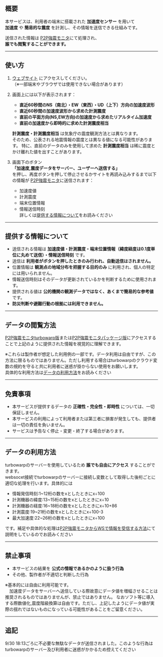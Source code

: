 ## 概要
本サービスは、利用者の端末に搭載された **加速度センサー** を用いて  
**加速度** や **簡易的な震度** を計測し、その情報を送信できる仕組みです。  

送信された情報は [P2P強震モニタ](https://turbowarp.org/1222718936)にて処理され、  
**誰でも閲覧することができます。**

---

## 使い方
1. [ウェブサイト](https://anesewo.github.io/Shindokeisoku/) にアクセスしてください。  
   （※一部端末やブラウザでは使用できない場合があります）  

2. 画面上には以下が表示されます：
   - **直近60秒間のNS（南北）・EW（東西）・UD（上下）方向の加速度波形**
   - **直近60秒間の加速度波形から求めた計測震度**
   - **直前の平面方向(NS,EW方向)の加速度から求めたリアルタイム加速度**
   - **直前の加速度から即時的に求めた計測震度相当**  

    **計測震度・計測震度相当** は気象庁の震度観測方法とは異なります。  
   そのため、公表される地震情報の震度とは異なる値になる可能性があります。
   特に、直前のデータのみを使用して求めた **計測震度相当** は稀に震度とかけ離れた値を出すことがあります。

4. 画面下のボタン  
   **「加速度,震度データをサーバー、ユーザーへ送信する」**  
   を押し、再度ボタンを押して停止させるかサイトを再読み込みするまで以下の情報が [P2P強震モニタ](https://turbowarp.org/1222718936)に送信されます：  
   - 加速度値  
   - 計測震度  
   - 端末位置情報
   - 情報送信時刻  
  詳しくは[提供する情報について](https://github.com/anesewo/Shindokeisoku?tab=readme-ov-file#%E6%8F%90%E4%BE%9B%E3%81%99%E3%82%8B%E6%83%85%E5%A0%B1%E3%81%AB%E3%81%A4%E3%81%84%E3%81%A6)をお読みください

---

## 提供する情報について
- 送信される情報は **加速度値・計測震度・端末位置情報（緯度経度は0.1度単位に丸めて送信）・情報送信時刻** です。  
- 送信は **利用者がボタンを押したときのみ行われ、自動送信はされません。**  
- 位置情報は **観測点の地域分布を把握する目的のみ** に利用され、個人の特定には用いられません。
- 情報送信時刻はそのデータが更新されているかを判断するために使用されます。  
- 提供される値は **公的機関の観測データではなく、あくまで簡易的な参考値** です。  
- **防災判断や避難行動の根拠には利用できません。**

---

## データの閲覧方法

[P2P強震モニタturbowarp版](https://turbowarp.org/1222718936)または[P2P強震モニタパッケージ版](https://anesewo.github.io/Shindokeisoku/monitor)にアクセスすることで上記のように提供された情報を視覚的に理解できます。   
  
※これらは製作者が想定した利用例の一部です。データ利用は自由ですが、この方法に限るものではありません。ただし利用する場合はturbowarpのクラウド変数の規約を守ると共に利用者に迷惑が掛からない使用をお願いします。  
  具体的な利用方法は[データの利用方法](https://github.com/anesewo/Shindokeisoku?tab=readme-ov-file#%E3%83%87%E3%83%BC%E3%82%BF%E3%81%AE%E5%88%A9%E7%94%A8%E6%96%B9%E6%B3%95)をお読みください

---

## 免責事項
- 本サービスが提供するデータの **正確性・完全性・即時性** については、一切保証しません。  
- 本サービスの利用によって利用者または第三者に損害が発生しても、提供者は一切の責任を負いません。  
- サービスは予告なく停止・変更・終了する場合があります。  

---

## データの利用方法
turbowarpのサーバーを使用しているため **誰でも自由にアクセス** することができます。  
websocet接続でturbowarpのサーバーに接続し変数として取得した後桁ごとに適切な処理を行います。具体的には
 - 情報発信時刻:1~12桁の数をxとしたときにx÷100
 - 計測機器の緯度:13~15桁の数をxとしたときにx÷10
 - 計測機器の経度:16~18桁の数をxとしたときにx÷10+86
 - 計測震度:19~21桁の数をxとしたときにx÷100-3
 - 最大加速度:22~26桁の数をxとしたときにx÷100  

です。補足や具体的な処理は[P2P強震モニタからWSで情報を受信する方法](https://scratch.mit.edu/projects/1222994571/)にて説明をしているのでお読みください


---

## 禁止事項
- 本サービスの結果を **公式の情報であるかのように扱う行為**  
- その他、製作者が不適切と判断した行為  

※基本的には自由に利用可能です。  
　加速度データをサーバーへ送信している際故意にデータ値を増幅させることは推奨されるものではありませんが、禁止ではありません。
  なおソフト等に導入する際数値化,震度階級換算は自由です。ただし、上記したようにデータ値が実際の揺れではないものになっている可能性があることをご留意ください。

---


## 追記
9/30 18:13ごろに不必要な無駄なデータが送信されました。このような行為はturbowarpのサーバー及び利用者に迷惑がかかるため控えてください
